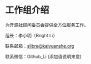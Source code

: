 # 工作组介绍

为开源社顾问委员会提供全方位服务工作。

组长：李小明（Bright Li）

联系邮箱：slibre@kaiyuanshe.org

联系微信：Github_Li (添加请说明来意)
